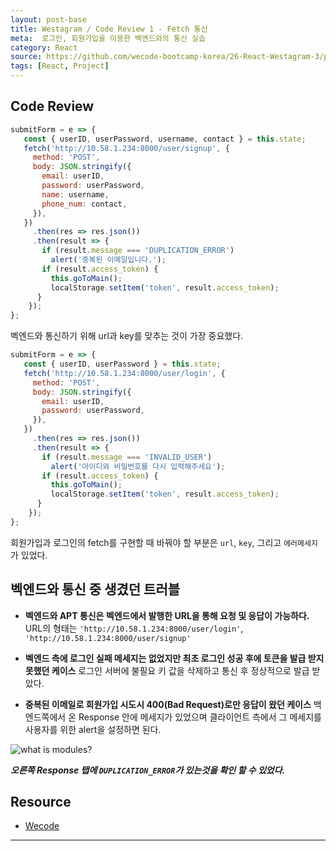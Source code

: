 ```yaml
---
layout: post-base
title: Westagram / Code Review 1 - Fetch 통신
meta:  로그인, 회원가입을 이용한 벡엔드와의 통신 실습
category: React
source: https://github.com/wecode-bootcamp-korea/26-React-Westagram-3/pull/1
tags: [React, Project]
---
```


## Code Review

```jsx
submitForm = e => {
   const { userID, userPassword, username, contact } = this.state;
   fetch('http://10.58.1.234:8000/user/signup', {
     method: 'POST',
     body: JSON.stringify({
       email: userID,
       password: userPassword,
       name: username,
       phone_num: contact,
     }),
   })
     .then(res => res.json())
     .then(result => {
       if (result.message === 'DUPLICATION_ERROR')
         alert('중복된 이메일입니다.');
       if (result.access_token) {
         this.goToMain();
         localStorage.setItem('token', result.access_token);
      }
    });
};
```

벡엔드와 통신하기 위해 url과 key를 맞추는 것이 가장 중요했다.

```jsx
submitForm = e => {
   const { userID, userPassword } = this.state;
   fetch('http://10.58.1.234:8000/user/login', {
     method: 'POST',
     body: JSON.stringify({
       email: userID,
       password: userPassword,
     }),
   })
     .then(res => res.json())
     .then(result => {
       if (result.message === 'INVALID_USER')
         alert('아이디와 비밀번호를 다시 입력해주세요');
       if (result.access_token) {
         this.goToMain();
         localStorage.setItem('token', result.access_token);
      }
    });
};
```

회원가입과 로그인의 fetch를 구현할 때 바꿔야 할 부분은 `url`, `key`, 그리고 `에러메세지`가 있었다.

## 벡엔드와 통신 중 생겼던 트러블

- **벡엔드와 APT 통신은 벡엔드에서 발행한 URL을 통해 요청 및 응답이 가능하다.** URL의 형태는 `'http://10.58.1.234:8000/user/login'`, `'http://10.58.1.234:8000/user/signup'`

- **벡엔드 측에 로그인 실패 메세지는 없었지만 최초 로그인 성공 후에 토큰을 발급 받지 못했던 케이스** 로그인 서버에 불필요 키 값을 삭제하고 통신 후 정상적으로 발급 받았다.

- **중복된 이메일로 회원가입 시도시 400(Bad Request)로만 응답이 왔던 케이스** 백엔드쪽에서 온 Response 안에 메세지가 있었으며 클라이언트 측에서 그 메세지를 사용자를 위한 alert을 설정하면 된다.

![what is modules?]({{site.baseurl}}/img/2021-10-29-westagramCR1.png)

***오른쪽 Response 탭에 `DUPLICATION_ERROR`가 있는것을 확인 할 수 있었다.***

## Resource

- [Wecode](www.wecode.co.kr)

---
